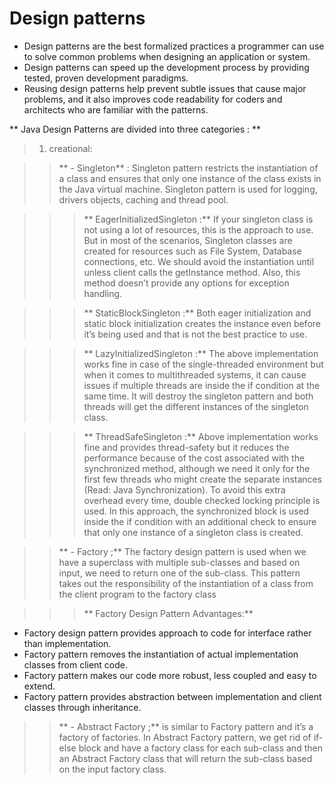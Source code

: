 # Design patterns
- Design patterns are the best formalized practices a programmer can use to solve common problems when designing an application or system.
- Design patterns can speed up the development process by providing tested, proven development paradigms.
- Reusing design patterns help prevent subtle issues that cause major problems, and it also improves code readability for coders and architects who are familiar with the patterns.

** Java Design Patterns are divided into three categories : **
> 1. creational:

>> ** - Singleton** :  Singleton pattern restricts the instantiation of a class and ensures that only one instance of the class exists in the Java virtual machine.
Singleton pattern is used for logging, drivers objects, caching and thread pool.

>>> ** EagerInitializedSingleton :** If your singleton class is not using a lot of resources, this is the approach to use. But in most of the scenarios, Singleton classes are created for resources such as File System, Database connections, etc. We should avoid the instantiation until unless client calls the getInstance method. Also, this method doesn’t provide any options for exception handling.

>>> ** StaticBlockSingleton :** Both eager initialization and static block initialization creates the instance even before it’s being used and that is not the best practice to use. 

>>> ** LazyInitializedSingleton :** The above implementation works fine in case of the single-threaded environment but when it comes to multithreaded systems, it can cause issues if multiple threads are inside the if condition at the same time. It will destroy the singleton pattern and both threads will get the different instances of the singleton class.  

>>> ** ThreadSafeSingleton :** Above implementation works fine and provides thread-safety but it reduces the performance because of the cost associated with the synchronized method, although we need it only for the first few threads who might create the separate instances (Read: Java Synchronization). To avoid this extra overhead every time, double checked locking principle is used. In this approach, the synchronized block is used inside the if condition with an additional check to ensure that only one instance of a singleton class is created.

>> ** - Factory ;** The factory design pattern is used when we have a superclass with multiple sub-classes and based on input, we need to return one of the sub-class. This pattern takes out the responsibility of the instantiation of a class from the client program to the factory class

>>> ** Factory Design Pattern Advantages:**
- Factory design pattern provides approach to code for interface rather than implementation.
- Factory pattern removes the instantiation of actual implementation classes from client code. 
- Factory pattern makes our code more robust, less coupled and easy to extend. 
- Factory pattern provides abstraction between implementation and client classes through inheritance.

>> ** - Abstract Factory ;**  is similar to Factory pattern and it’s a factory of factories.
In Abstract Factory pattern, we get rid of if-else block and have a factory class for each sub-class and then an Abstract Factory class that will return the sub-class based on the input factory class. 